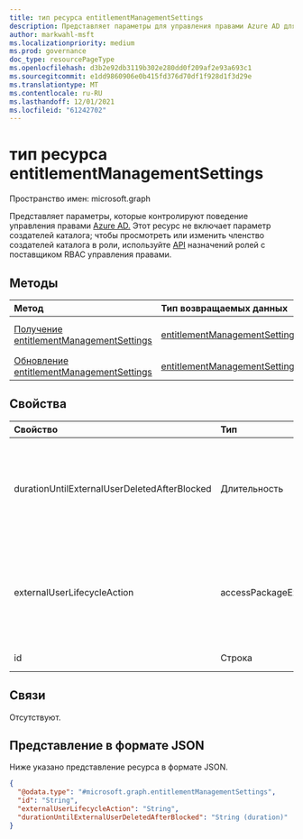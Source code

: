 ```yaml
---
title: тип ресурса entitlementManagementSettings
description: Представляет параметры для управления правами Azure AD для всех клиентов.
author: markwahl-msft
ms.localizationpriority: medium
ms.prod: governance
doc_type: resourcePageType
ms.openlocfilehash: d3b2e92db3119b302e280dd0f209af2e93a693c1
ms.sourcegitcommit: e1dd9860906e0b415fd376d70df1f928d1f3d29e
ms.translationtype: MT
ms.contentlocale: ru-RU
ms.lasthandoff: 12/01/2021
ms.locfileid: "61242702"
---
```

# <a name="entitlementmanagementsettings-resource-type"></a>тип ресурса entitlementManagementSettings

Пространство имен: microsoft.graph


Представляет параметры, которые контролируют поведение управления правами [Azure AD.](entitlementmanagement-root.md)  Этот ресурс не включает параметр создателей каталога; чтобы просмотреть или изменить членство создателей каталога в роли, используйте [API](unifiedroleassignment.md) назначений ролей с поставщиком RBAC управления правами.

## <a name="methods"></a>Методы
|Метод|Тип возвращаемых данных|Описание|
|:---|:---|:---|
|[Получение entitlementManagementSettings](../api/entitlementmanagementsettings-get.md)|[entitlementManagementSettings](entitlementmanagementsettings.md)|Ознакомьтесь с свойствами объекта **entitlementManagementSettings.** |
|[Обновление entitlementManagementSettings](../api/entitlementmanagementsettings-update.md)|[entitlementManagementSettings](entitlementmanagementsettings.md)|Обновление свойств объекта **entitlementManagementSettings.** |

## <a name="properties"></a>Свойства
|Свойство|Тип|Описание|
|:---|:---|:---|
|durationUntilExternalUserDeletedAfterBlocked|Длительность|Если **externalUserLifecycleAction** — это продолжительность, как правило, несколько дней после блокировки внешнего пользователя до удаления учетной `blockSignInAndDelete` записи.|
|externalUserLifecycleAction|accessPackageExternalUserLifecycleAction|Автоматическое действие, которое служба должна принять при удалении последнего назначения пакета доступа внешнего пользователя. Допустимые значения: `none`, `blockSignIn`, `blockSignInAndDelete`, `unknownFutureValue`.|
|id|Строка|Константа. Только для чтения.|

## <a name="relationships"></a>Связи
Отсутствуют.
## <a name="json-representation"></a>Представление в формате JSON
Ниже указано представление ресурса в формате JSON.
<!-- {
  "blockType": "resource",
  "keyProperty": "id",
  "@odata.type": "microsoft.graph.entitlementManagementSettings",
  "openType": false
}
-->
``` json
{
  "@odata.type": "#microsoft.graph.entitlementManagementSettings",
  "id": "String",
  "externalUserLifecycleAction": "String",
  "durationUntilExternalUserDeletedAfterBlocked": "String (duration)"
}
```


